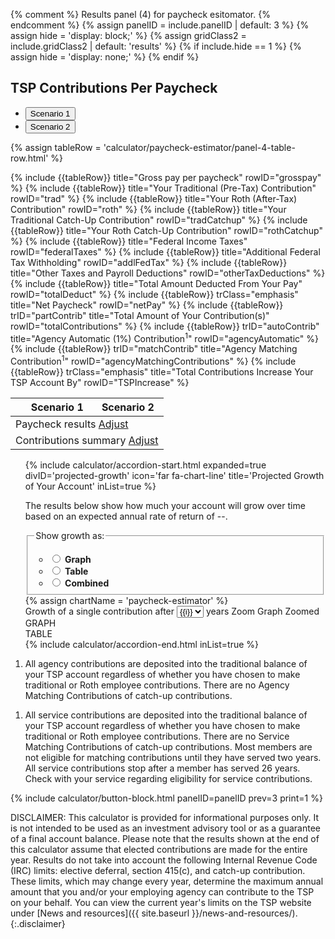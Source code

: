 {% comment %}
Results panel (4) for paycheck esitomator.
{% endcomment %}
{% assign panelID = include.panelID | default: 3 %}
{% assign hide = 'display: block;' %}
{% assign gridClass2 = include.gridClass2 | default: 'results' %}
{% if include.hide == 1 %} {% assign hide = 'display: none;' %} {% endif %}

<section id="panel-{{ panelID }}" class="calculator-panel paycheck" style="{{ hide }}" markdown="1">
<section id="comparison-section" class="calculator-panel comparison paycheck" markdown="1">

<h2>TSP Contributions Per Paycheck</h2>

<ul class="table-header-buttons">
  <li class="bg-blue active">
    <button type="button">Scenario 1</button>
  </li>
  <li class="bg-blue">
    <button type="button">Scenario 2</button>
  </li>
</ul>  

{% assign tableRow = 'calculator/paycheck-estimator/panel-4-table-row.html' %}
<table>
  <thead>
    <tr>
      <th class="hide w"></th>
      <th class="bg-blue default">Scenario 1</th>
      <th class="bg-blue rightRow">Scenario 2</th>
    </tr>
  </thead>
  <tbody>
    <tr>
      <td colspan="3" class="compare-two">
        <div class="flex space-between"><span>Paycheck results</span> <a href="javascript:showPanel(2);">Adjust <i class="fal fa-sliders-v"></i></a></div>
      </td>
    </tr>
{% include {{tableRow}} title="Gross pay per paycheck" rowID="grosspay" %}
{% include {{tableRow}} title="Your Traditional (Pre-Tax) Contribution" rowID="trad" %}
{% include {{tableRow}} title="Your Roth (After-Tax) Contribution" rowID="roth" %}
{% include {{tableRow}} title="Your Traditional Catch-Up Contribution" rowID="tradCatchup" %}
{% include {{tableRow}} title="Your Roth Catch-Up Contribution" rowID="rothCatchup" %}
{% include {{tableRow}} title="Federal Income Taxes" rowID="federalTaxes" %}
{% include {{tableRow}} title="Additional Federal Tax Withholding" rowID="addlFedTax" %}
{% include {{tableRow}} title="Other Taxes and Payroll Deductions" rowID="otherTaxDeductions" %}
{% include {{tableRow}} title="Total Amount Deducted From Your Pay" rowID="totalDeduct" %}
{% include {{tableRow}} trClass="emphasis" title="Net Paycheck" rowID="netPay" %}
    <tr>
      <td colspan="3" class="compare-two"><div class="flex space-between"><span>Contributions summary</span> <a href="javascript:showPanel(3);">Adjust <i class="fal fa-sliders-v"></i></a></div></td>
    </tr>
{% include {{tableRow}} trID="partContrib" title="Total Amount of Your Contribution(s)" rowID="totalContributions" %}
{% include {{tableRow}} trID="autoContrib" title="Agency Automatic (1%) Contribution<sup>1</sup>" rowID="agencyAutomatic" %}
{% include {{tableRow}} trID="matchContrib" title="Agency Matching Contribution<sup>1</sup>" rowID="agencyMatchingContributions" %}
{% include {{tableRow}} trClass="emphasis" title="Total Contributions Increase Your TSP Account By" rowID="TSPIncrease" %}
  </tbody>
</table>
</section> <!-- end of comparison-section -->

<section id="results-section" class="calculator-panel paycheck" markdown="1">
<ul class="usa-accordion icons">
<!-- PROJECTED GROWTH -->
{% include calculator/accordion-start.html expanded=true divID='projected-growth'
    icon='far fa-chart-line' title='Projected Growth of Your Account' inList=true %}
  <div id="resultSelectorDiv"><p>The results below show how much your account will grow over time based on an expected annual rate of return of <span id="annual-rate">--</span>.</p>
<fieldset class="usa-fieldset-inputs projected-growth">
<legend class="">Show growth as:</legend>
<ul class="usa-unstyled-list">
  <li>
  <input type="radio" id="resultSelectorGraph" name="resultSelector" value="graph" onclick="showData('graph');">
  <label for="resultSelectorGraph"><strong>Graph</strong></label>
  </li>

  <li>
  <input type="radio" id="resultSelectorTable" name="resultSelector" value="table" onclick="showData('table');">
  <label for="resultSelectorTable"><strong>Table</strong></label>
  </li>

  <li>
  <input type="radio" id="resultSelectorCombined" name="resultSelector" value="combined" onclick="showData('combined');">
  <label for="resultSelectorCombined"><strong>Combined</strong></label>
  </li>
</ul>
</fieldset></div>
{% assign chartName = 'paycheck-estimator' %}
<div id="show-data-graph" class="hide">
<!-- DONALD:  This is the zoom feature -->
<div class="balanceAfter" id="balanceAfter">
  <label for="option12year">Growth of a single contribution after</label>
  <select id="option12year">
{% for i in (1..40) %}
    <option value="{{i}}">{{i}}</option>
{% endfor %}
  </select>
  years
  <span id="option12zoom">
    <a id="unzoomedSpan" class="zoom-link">Zoom Graph </a><i id="zoomTextImg" class="fal fa-search" ></i>
    <span id="zoomedSpan" class="zoomed hidden">Zoomed</span>
  </span>
</div>
<!-- DONALD:  This is the end of the zoom feature -->
  <div id="chartResult">GRAPH</div>
</div>
<!-- DONALD table HTML is here -->
<div id="show-data-table" class="usa-width-one-whole" markdown="1">
  <section id="{{chartName}}-section" class="{{chartName}}-table">
    <div id="{{chartName}}-table" class="table-side-scroll">TABLE</div>
  </section>
</div> <!-- END div.usa-width-one-whole -->
<div id="show-data-footnote" class="usa-width-one-whole"></div>
{% include calculator/accordion-end.html  inList=true %}
</ul>

<div id="footnotes">
<ol id="agencyFootnote">
  <li>All agency contributions are deposited into the traditional balance of your TSP account regardless of whether you have chosen to make traditional or Roth employee contributions. There are no <span data-term="Agency Matching Contributions" class="js-glossary-toggle term term-end">Agency Matching Contributions</span> of <span data-term="Catch-Up Contributions" class="js-glossary-toggle term term-end">catch-up contributions</span>.</li>
</ol>
<ol id="serviceFootnote">
  <li>All service contributions are deposited into the traditional balance of your TSP account regardless of whether you have chosen to make traditional or Roth employee contributions. There are no <span data-term="Service Matching Contributions" class="js-glossary-toggle term term-end">Service Matching Contributions</span> of <span data-term="Catch-Up Contributions" class="js-glossary-toggle term term-end">catch-up contributions</span>. Most members are not eligible for matching contributions until they have served two years. All service contributions stop after a member has served 26 years. Check with your service regarding eligibility for service contributions.</li>
</ol>
</div>

{% include calculator/button-block.html panelID=panelID prev=3 print=1 %}

</section> <!-- end of results-section -->
</section> <!-- end of panel -->


DISCLAIMER: This calculator is provided for informational purposes only. It is not intended to be used as an investment advisory tool or as a guarantee of a final account balance. Please note that the results shown at the end of this calculator assume that elected contributions are made for the entire year. Results do not take into account the following Internal Revenue Code (IRC) limits: <span data-term="Elective Deferral Limit" class="js-glossary-toggle term term-end">elective deferral</span>, <span data-term="Section 415(c) Limit" class="js-glossary-toggle term term-end">section 415(c)</span>, and <span data-term="Catch-Up Contribution Limit" class="js-glossary-toggle term term-end">catch-up contribution</span>. These limits, which may change every year, determine the maximum annual amount that you and/or your employing agency can contribute to the TSP on your behalf. You can view the current year's limits on the TSP website under [News and resources]({{ site.baseurl }}/news-and-resources/).
{:.disclaimer}

